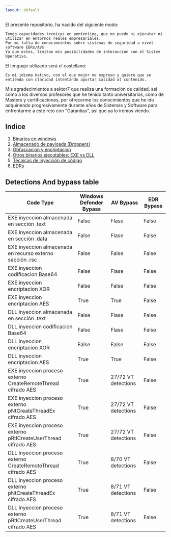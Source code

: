 ```yaml
---
layout: default
---
```



El presente repositorio, ha nacido del siguiente modo:

```
Tengo capacidades tecnicas en pententing, que no puedo ni ejecutar ni utilizar en entornos reales empresariales.
Por mi falta de conocimeintos sobre sistemas de seguridad a nivel software EDRs/AVs
Ya que estos, limitan mis posibilidades de interacción con el Sistem Operativo.
```

El lenguaje utilizado será el castellano:

```
Es mi idioma nativo, con el que mejor me expreso y quiero que se entienda con claridad intentando aportar calidad al contenido.
```

Mis agradecimientos a sektor7 que realiza una formación de calidad, así como a los diversos profesores que he tenido tanto universitarios, como de Masters y certificaciones, por ofrecerme los conocimientos que he ido adquiriendo progresivamente durante años de Sistemas y Software para enfrentarme a este reto con "Garantias", asi que ya lo  iremos viendo.

## Indice
  1. [Binarios en windows](./Binario_windows.html)
  2. [Almacenado de payloads (Droppers)](./Droppers_codigo.html)
  3. [Obfuscacion y encriptacion](./Obfuscacion_encriptacion.html)
  4. [Otros binarios ejecutables: EXE vs DLL](./exe_vs_dll.html)
  5. [Técnicas de inyección de código](./injection_types.html)
  6. [EDRs](./EDRs.html)

## Detections And bypass table

| Code Type  | Windows Defender Bypass | AV Bypass | EDR Bypass |
| ------------- | ------------- | ------------- | ------------- |
| EXE inyeccion almacenada en sección .text  | False | Flase | False |
| EXE inyeccion almacenada en sección .data  | False | Flase | False |
| EXE inyeccion almacenada en recurso externo sección .rsc  | False | False | False |
| EXE inyeccion codificacion Base64  | False | Flase | False | 
| EXE inyeccion encriptacion XOR  | False | False | False | 
| EXE inyeccion encriptacion AES  | True | True | False | 
| DLL inyeccion almacenada en sección .text  | False | Flase | False |
| DLL inyeccion codificacion Base64  | False | Flase | False | 
| DLL inyeccion encriptacion XOR  | False | False | False | 
| DLL inyeccion encriptacion AES  | True | True | False |
| EXE inyeccion proceso externo CreateRemoteThread cifrado AES  | True | 27/72 VT detections | False |
| EXE inyeccion proceso externo pNtCreateThreadEx cifrado AES  | True | 27/72 VT detections | False |
| EXE inyeccion proceso externo pRtlCreateUserThread cifrado AES  | True | 27/72 VT detections | False |
| DLL inyeccion proceso externo CreateRemoteThread cifrado AES  | True | 8/70 VT detections | False |
| DLL inyeccion proceso externo pNtCreateThreadEx cifrado AES  | True | 8/71 VT detections  | False |
| DLL inyeccion proceso externo pRtlCreateUserThread cifrado AES  | True | 8/71 VT detections | False |